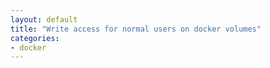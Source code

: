 ```yaml
---
layout: default
title: "Write access for normal users on docker volumes"
categories:
- docker
---
```

